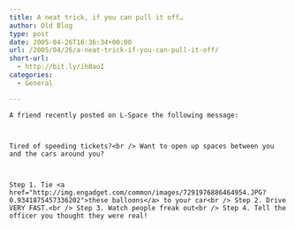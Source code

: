 ```yaml
---
title: A neat trick, if you can pull it off…
author: Old Blog
type: post
date: 2005-04-26T16:36:34+00:00
url: /2005/04/26/a-neat-trick-if-you-can-pull-it-off/
short-url:
  - http://bit.ly/ih8aoI
categories:
  - General

---
```

<div class='microid-http+http:sha1:36dbe877735ecbe4f23f9fad6d325769fcca45b6'>
  
    A friend recently posted on L-Space the following message:
  
  
  
    Tired of speeding tickets?<br /> Want to open up spaces between you and the cars around you?
  
  
  
    Step 1. Tie <a href="http://img.engadget.com/common/images/7291976886464954.JPG?0.9341875457336202">these balloons</a> to your car<br /> Step 2. Drive VERY FAST.<br /> Step 3. Watch people freak out<br /> Step 4. Tell the officer you thought they were real!
  

